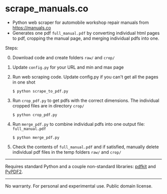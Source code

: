 # scrape_manuals.co
+ Python web scraper for automobile workshop repair manuals from https://manuals.co
+ Generates one pdf `full_manual.pdf` by converting individual html pages to pdf, cropping the manual page, and merging individual pdfs into one.

Steps:

0. Download code and create folders `raw/` and `crop/`

1. Update `config.py` for your URL and min and max page

2. Run web scraping code. Update config.py if you can't get all the pages in one shot
 
   `$ python scrape_to_pdf.py`

3. Run `crop_pdf.py` to get pdfs with the correct dimensions. The individual cropped files are in directory `crop/`

   `$ python crop_pdf.py`
   
4. Run `merge_pdf.py` to combine individual pdfs into one output file: `full_manual.pdf`

   `$ python merge_pdf.py`
   
99. Check the contents of `full_manual.pdf` and if satisfied, manually delete individual pdf files in the temp folders `raw/` and `crop/`
   
   
------------------

Requires standard Python and a couple non-standard libraries: [pdfkit](https://pypi.org/project/pdfkit/) and [PyPDF2](https://pypi.org/project/PyPDF2/).

------------------

No warranty. For personal and experimental use. Public domain license. 
